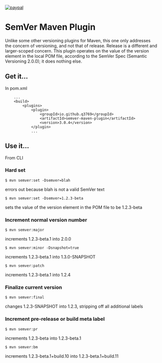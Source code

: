 [![paypal](https://www.paypalobjects.com/en_US/i/btn/btn_donateCC_LG.gif)](https://paypal.me/q3769)

# SemVer Maven Plugin

Unlike some other versioning plugins for Maven, this one only addresses the concern of versioning, and not that of release. Release is a different and larger-scoped concern. This plugin operates on the value of the version element in the local POM file, according to the SemVer Spec (Semantic Versioning 2.0.0); it does nothing else.

## Get it...

In pom.xml

```
    ...
    <build>
        <plugins>
            <plugin>
                <groupId>io.github.q3769</groupId>
                <artifactId>semver-maven-plugin</artifactId>
                <version>3.0.4</version>
            </plugin>
            ...
```            

## Use it...

From CLI

### Hard set

```
$ mvn semver:set -Dsemver=blah
```
errors out because blah is not a valid SemVer text

```
$ mvn semver:set -Dsemver=1.2.3-beta
```
sets the value of the version element in the POM file to be 1.2.3-beta

### Increment normal version number

```
$ mvn semver:major
```
increments 1.2.3-beta.1 into 2.0.0

```
$ mvn semver:minor -Dsnapshot=true
```
increments 1.2.3-beta.1 into 1.3.0-SNAPSHOT

```
$ mvn semver:patch
```
increments 1.2.3-beta.1 into 1.2.4

### Finalize current version

```
$ mvn semver:final
```
changes 1.2.3-SNAPSHOT into 1.2.3, stripping off all additional labels

### Increment pre-release or build meta label

```
$ mvn semver:pr
```
increments 1.2.3-beta into 1.2.3-beta.1

```
$ mvn semver:bm
```
increments 1.2.3-beta.1+build.10 into 1.2.3-beta.1+build.11
